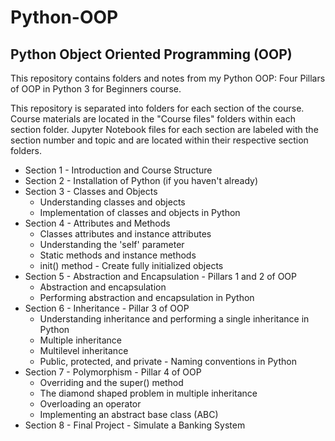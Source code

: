 # Python-OOP
## Python Object Oriented Programming (OOP)

This repository contains folders and notes from my Python OOP: Four Pillars of OOP in Python 3 for Beginners course.

This repository is separated into folders for each section of the course. Course materials are located in the "Course files" folders within each section folder. Jupyter Notebook files for each section are labeled with the section number and topic and are located within their respective section folders.

* Section 1 - Introduction and Course Structure
* Section 2 - Installation of Python (if you haven't already)
* Section 3 - Classes and Objects
  * Understanding classes and objects
  * Implementation of classes and objects in Python
* Section 4 - Attributes and Methods
  * Classes attributes and instance attributes
  * Understanding the 'self' parameter
  * Static methods and instance methods
  * init() method - Create fully initialized objects
* Section 5 - Abstraction and Encapsulation - Pillars 1 and 2 of OOP
  * Abstraction and encapsulation
  * Performing abstraction and encapsulation in Python
* Section 6 - Inheritance - Pillar 3 of OOP
  * Understanding inheritance and performing a single inheritance in Python
  * Multiple inheritance
  * Multilevel inheritance
  * Public, protected, and private - Naming conventions in Python
* Section 7 - Polymorphism - Pillar 4 of OOP
  * Overriding and the super() method
  * The diamond shaped problem in multiple inheritance
  * Overloading an operator
  * Implementing an abstract base class (ABC)
* Section 8 - Final Project - Simulate a Banking System
